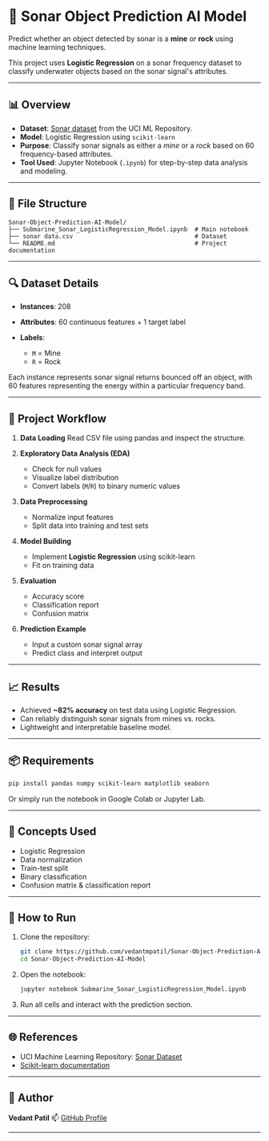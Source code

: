 
# 🧠 Sonar Object Prediction AI Model

Predict whether an object detected by sonar is a **mine** or **rock** using machine learning techniques.

This project uses **Logistic Regression** on a sonar frequency dataset to classify underwater objects based on the sonar signal's attributes.

---

## 📊 Overview

* **Dataset**: [Sonar dataset](https://archive.ics.uci.edu/ml/datasets/connectionist+bench+%28sonar,+mines+vs.+rocks%29) from the UCI ML Repository.
* **Model**: Logistic Regression using `scikit-learn`
* **Purpose**: Classify sonar signals as either a *mine* or a *rock* based on 60 frequency-based attributes.
* **Tool Used**: Jupyter Notebook (`.ipynb`) for step-by-step data analysis and modeling.

---

## 📁 File Structure

```
Sonar-Object-Prediction-AI-Model/
├── Submarine_Sonar_LogisticRegression_Model.ipynb  # Main notebook
├── sonar data.csv                                  # Dataset
└── README.md                                       # Project documentation
```

---

## 🔍 Dataset Details

* **Instances**: 208
* **Attributes**: 60 continuous features + 1 target label
* **Labels**:

  * `M` = Mine
  * `R` = Rock

Each instance represents sonar signal returns bounced off an object, with 60 features representing the energy within a particular frequency band.

---

## 🚀 Project Workflow

1. **Data Loading**
   Read CSV file using pandas and inspect the structure.

2. **Exploratory Data Analysis (EDA)**

   * Check for null values
   * Visualize label distribution
   * Convert labels (`M`/`R`) to binary numeric values

3. **Data Preprocessing**

   * Normalize input features
   * Split data into training and test sets

4. **Model Building**

   * Implement **Logistic Regression** using scikit-learn
   * Fit on training data

5. **Evaluation**

   * Accuracy score
   * Classification report
   * Confusion matrix

6. **Prediction Example**

   * Input a custom sonar signal array
   * Predict class and interpret output

---

## 📈 Results

* Achieved **\~82% accuracy** on test data using Logistic Regression.
* Can reliably distinguish sonar signals from mines vs. rocks.
* Lightweight and interpretable baseline model.

---

## 📦 Requirements

```bash
pip install pandas numpy scikit-learn matplotlib seaborn
```

Or simply run the notebook in Google Colab or Jupyter Lab.

---

## 🧠 Concepts Used

* Logistic Regression
* Data normalization
* Train-test split
* Binary classification
* Confusion matrix & classification report

---

## 🧪 How to Run

1. Clone the repository:

   ```bash
   git clone https://github.com/vedantmpatil/Sonar-Object-Prediction-AI-Model.git
   cd Sonar-Object-Prediction-AI-Model
   ```

2. Open the notebook:

   ```bash
   jupyter notebook Submarine_Sonar_LogisticRegression_Model.ipynb
   ```

3. Run all cells and interact with the prediction section.

---

## 🌐 References

* UCI Machine Learning Repository: [Sonar Dataset](https://archive.ics.uci.edu/ml/datasets/connectionist+bench+%28sonar,+mines+vs.+rocks%29)
* [Scikit-learn documentation](https://scikit-learn.org/stable/)

---

## 🙌 Author

**Vedant Patil**
📫 [GitHub Profile](https://github.com/vedantmpatil)

---


